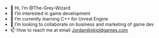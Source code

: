 - 👋 Hi, I’m @The-Grey-Wizard
- 👀 I’m interested in game development
- 🌱 I’m currently learning C++ for Unreal Engine
- 💞️ I’m looking to collaborate on business and marketing of game dev
- 📫 How to reach me at email Jordan@skjoldgames.com

<!---
The-Grey-Wizard/The-Grey-Wizard is a ✨ special ✨ repository because its `README.md` (this file) appears on your GitHub profile.
You can click the Preview link to take a look at your changes.
--->
